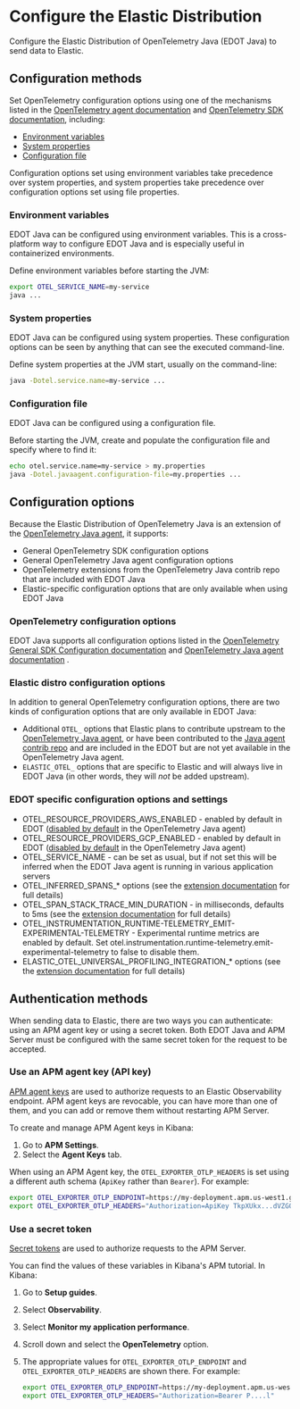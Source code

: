 <!--
Goal of this doc:
Provide a complete reference of all available configuration options and where/how they can be set. (Any Elastic-specific configuration options are listed directly. General OpenTelemetry configuration options are linked.)
-->

# Configure the Elastic Distribution

Configure the Elastic Distribution of OpenTelemetry Java (EDOT Java) to send data to Elastic.

<!-- ✅ How users set configuration options -->
## Configuration methods

Set OpenTelemetry configuration options using one of the mechanisms listed in the
[OpenTelemetry agent documentation](https://opentelemetry.io/docs/zero-code/java/agent/configuration/) 
and [OpenTelemetry SDK documentation](https://opentelemetry.io/docs/languages/java/configuration/),
including:

* [Environment variables](#environment-variables)
* [System properties](#system-properties)
* [Configuration file](#configuration-file)

<!-- ✅ Order of precedence -->
Configuration options set using environment variables take precedence over system properties, and
system properties take precedence over configuration options set using file properties.

### Environment variables

<!-- ✅ What and why -->
EDOT Java can be configured using environment variables.
This is a cross-platform way to configure EDOT Java and is especially useful in containerized environments.

<!-- ✅ How -->
Define environment variables before starting the JVM:

```sh
export OTEL_SERVICE_NAME=my-service
java ...
```

### System properties

<!-- ✅ What and why -->
EDOT Java can be configured using system properties.
These configuration options can be seen by anything that can see the executed command-line.

<!-- ✅ How -->
Define system properties at the JVM start, usually on the command-line:

```sh
java -Dotel.service.name=my-service ...
```

### Configuration file

<!-- ✅ What and why -->
EDOT Java can be configured using a configuration file.

<!-- ✅ How -->
Before starting the JVM, create and populate the configuration file and specify where to find it:

```sh
echo otel.service.name=my-service > my.properties
java -Dotel.javaagent.configuration-file=my.properties ...
```

## Configuration options

Because the Elastic Distribution of OpenTelemetry Java is an extension of the [OpenTelemetry Java agent](https://github.com/open-telemetry/opentelemetry-java-instrumentation), it supports:

* General OpenTelemetry SDK configuration options
* General OpenTelemetry Java agent configuration options
* OpenTelemetry extensions from the OpenTelemetry Java contrib repo that are included with EDOT Java
* Elastic-specific configuration options that are only available when using EDOT Java

### OpenTelemetry configuration options

EDOT Java supports all configuration options listed in the [OpenTelemetry General SDK Configuration documentation](https://opentelemetry.io/docs/languages/sdk-configuration/general/) and [OpenTelemetry Java agent documentation](https://opentelemetry.io/docs/zero-code/java/agent/configuration/) .

### Elastic distro configuration options

In addition to general OpenTelemetry configuration options, there are two kinds
of configuration options that are only available in EDOT Java:

* Additional `OTEL_` options that Elastic plans to contribute upstream to the [OpenTelemetry Java agent](https://github.com/open-telemetry/opentelemetry-java-instrumentation), or have been contributed to the
[Java agent contrib repo](https://github.com/open-telemetry/opentelemetry-java-contrib/) and are included
in the EDOT but are not yet available in the OpenTelemetry Java agent.
* `ELASTIC_OTEL_` options that are specific to Elastic and will always live in EDOT Java (in other words, they will _not_ be added upstream).

### EDOT specific configuration options and settings

* OTEL_RESOURCE_PROVIDERS_AWS_ENABLED - enabled by default in EDOT ([disabled by default](https://opentelemetry.io/docs/zero-code/java/agent/configuration/#enable-resource-providers-that-are-disabled-by-default) in the OpenTelemetry Java agent)
* OTEL_RESOURCE_PROVIDERS_GCP_ENABLED - enabled by default in EDOT ([disabled by default](https://opentelemetry.io/docs/zero-code/java/agent/configuration/#enable-resource-providers-that-are-disabled-by-default) in the OpenTelemetry Java agent)
* OTEL_SERVICE_NAME - can be set as usual, but if not set this will be inferred when the EDOT Java agent is running in various application servers
* OTEL_INFERRED_SPANS_* options (see the [extension documentation](https://github.com/open-telemetry/opentelemetry-java-contrib/tree/main/inferred-spans) for full details)
* OTEL_SPAN_STACK_TRACE_MIN_DURATION - in milliseconds, defaults to 5ms (see the [extension documentation](https://github.com/open-telemetry/opentelemetry-java-contrib/tree/main/span-stacktrace) for full details)
* OTEL_INSTRUMENTATION_RUNTIME-TELEMETRY_EMIT-EXPERIMENTAL-TELEMETRY - Experimental runtime metrics are enabled by default. Set otel.instrumentation.runtime-telemetry.emit-experimental-telemetry to false to disable them.
* ELASTIC_OTEL_UNIVERSAL_PROFILING_INTEGRATION_* options (see the [extension documentation](https://github.com/elastic/elastic-otel-java/tree/main/universal-profiling-integration) for full details)

<!-- ✅ List auth methods -->
## Authentication methods

When sending data to Elastic, there are two ways you can authenticate: using an APM agent key or using a secret token.
Both EDOT Java and APM Server must be configured with the same secret token for the request to be accepted.

### Use an APM agent key (API key)

<!-- ✅ What and why -->
[APM agent keys](https://www.elastic.co/guide/en/observability/current/apm-api-key.html) are
used to authorize requests to an Elastic Observability endpoint.
APM agent keys are revocable, you can have more than one of them, and
you can add or remove them without restarting APM Server.

<!-- ✅ How do you authenticate using this method? -->
To create and manage APM Agent keys in Kibana:

1. Go to **APM Settings**.
1. Select the **Agent Keys** tab.

When using an APM Agent key, the `OTEL_EXPORTER_OTLP_HEADERS` is set using a
different auth schema (`ApiKey` rather than `Bearer`). For example:

<!-- ✅ Code example -->
```sh
export OTEL_EXPORTER_OTLP_ENDPOINT=https://my-deployment.apm.us-west1.gcp.cloud.es.io
export OTEL_EXPORTER_OTLP_HEADERS="Authorization=ApiKey TkpXUkx...dVZGQQ=="
```

### Use a secret token

<!-- ✅ What and why -->
[Secret tokens](https://www.elastic.co/guide/en/observability/current/apm-secret-token.html) are used to authorize requests to the APM Server.

<!-- ✅ How do you authenticate using this method? -->
You can find the values of these variables in Kibana's APM tutorial.
In Kibana:

1. Go to **Setup guides**.
1. Select **Observability**.
1. Select **Monitor my application performance**.
1. Scroll down and select the **OpenTelemetry** option.
1. The appropriate values for `OTEL_EXPORTER_OTLP_ENDPOINT` and `OTEL_EXPORTER_OTLP_HEADERS` are shown there.
  For example:

    ```sh
    export OTEL_EXPORTER_OTLP_ENDPOINT=https://my-deployment.apm.us-west1.gcp.cloud.es.io
    export OTEL_EXPORTER_OTLP_HEADERS="Authorization=Bearer P....l"
    ```
